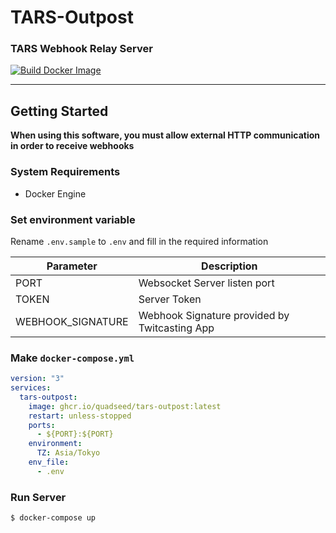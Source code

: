 # TARS-Outpost
### TARS Webhook Relay Server
[![Build Docker Image](https://github.com/quadseed/TARS-Outpost/actions/workflows/build.yml/badge.svg)](https://github.com/quadseed/TARS-Outpost/actions/workflows/build.yml)
___

## Getting Started
__When using this software, you must allow external HTTP communication in order to receive webhooks__
### System Requirements
- Docker Engine

### Set environment variable
Rename `.env.sample` to `.env` and fill in the required information

| Parameter          | Description                                   |
|--------------------|-----------------------------------------------|
| PORT               | Websocket Server listen port                  |
| TOKEN              | Server Token                                  |
| WEBHOOK_SIGNATURE  | Webhook Signature provided by Twitcasting App |

### Make `docker-compose.yml`
```yaml
version: "3"
services:
  tars-outpost:
    image: ghcr.io/quadseed/tars-outpost:latest
    restart: unless-stopped
    ports:
      - ${PORT}:${PORT}
    environment:
      TZ: Asia/Tokyo
    env_file:
      - .env
```

### Run Server
```shell
$ docker-compose up
```
